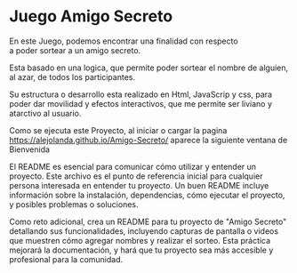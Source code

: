 <h1> Juego Amigo Secreto</h1>
En este Juego, podemos encontrar una finalidad con respecto <br> a poder sortear a un amigo secreto.<br>

Esta basado en una logica, que permite poder sortear el nombre de alguien,
al azar, de todos los participantes.

Su estructura o desarrollo esta realizado en Html, JavaScrip y css, para poder dar movilidad
y efectos interactivos, que me permite ser liviano y atarctivo al usuario.

Como se ejecuta este Proyecto, al iniciar o cargar la pagina https://alejolanda.github.io/Amigo-Secreto/
aparece la siguiente ventana de Bienvenida




El README es esencial para comunicar cómo utilizar y entender un proyecto. Este archivo es el punto de 
referencia inicial para cualquier persona interesada en entender tu proyecto. Un buen README incluye 
información sobre la instalación, dependencias, cómo ejecutar el proyecto, y posibles problemas o soluciones.

Como reto adicional, crea un README para tu proyecto de "Amigo Secreto" detallando sus funcionalidades, 
incluyendo capturas de pantalla o videos que muestren cómo agregar nombres y realizar el sorteo. 
Esta práctica mejorará la documentación, y hará que tu proyecto sea más accesible y profesional para la comunidad.
